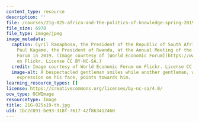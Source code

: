 ```yaml
---
content_type: resource
description: ''
file: /courses/21g-025-africa-and-the-politics-of-knowledge-spring-2019/1bc2c891be93318f761742f863412460_21G-025s19-th.jpg
file_size: 6978
file_type: image/jpeg
image_metadata:
  caption: Cyril Ramaphosa, the President of the Republic of South Africa, talks with
    Paul Kagame, the President of Rwanda, at the Annual Meeting of the World Economic
    Forum in 2019. (Image courtesy of [World Economic Forum](https://www.flickr.com/photos/worldeconomicforum/32984316628/in/photolist-SfHfbh-RFnqek-UNS4Vz-UJN2M9-2e3HqbZ-24Q3Vbx-2ekEQZQ-2ekEQU9-H6LdC4-QCPU8k-G9uW8P-QCPT2n-2e3T8gB-2e3T8wg-Tiy83G-2d1mxnz-TKhLxn-2ekSESS-Tiwafm-24Qc43D-2fn5XiN-Tiw9Pb-24Qc22p-TiwbKf-2ekP2aU-2frKexk-QPjdsU-UrXGCJ-RFUQBg-GDFBPW-GWAKbE-2frK8vF-qMCK1Q-Gaq1UN-2ekJnRd-2e4oHwc-2fnCkyC-UfUqgx-UdH6sz-UgjqVb-2fn61ho-2frKeKK-TiwbYm-UeUNvQ-UJNLPS-G9nyv5-TKHxhK-24QJbLc-2ekEPkN-Tiog27)
    on Flickr. License CC BY-NC-SA.)
  credit: Image courtesy of World Economic Forum on Flickr. License CC BY-NC-SA.
  image-alt: A bespectacled gentleman smiles while another gentleman, with a whimsical
    expression on his face, points towards him.
learning_resource_types: []
license: https://creativecommons.org/licenses/by-nc-sa/4.0/
ocw_type: OCWImage
resourcetype: Image
title: 21G-025s19-th.jpg
uid: 1bc2c891-be93-318f-7617-42f863412460
---
```

